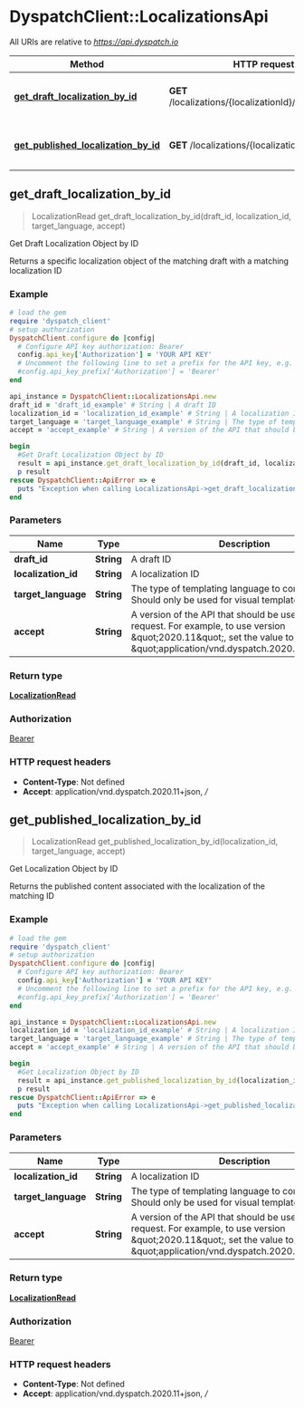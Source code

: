 # DyspatchClient::LocalizationsApi

All URIs are relative to *https://api.dyspatch.io*

Method | HTTP request | Description
------------- | ------------- | -------------
[**get_draft_localization_by_id**](LocalizationsApi.md#get_draft_localization_by_id) | **GET** /localizations/{localizationId}/drafts/{draftId} | Get Draft Localization Object by ID
[**get_published_localization_by_id**](LocalizationsApi.md#get_published_localization_by_id) | **GET** /localizations/{localizationId} | Get Localization Object by ID



## get_draft_localization_by_id

> LocalizationRead get_draft_localization_by_id(draft_id, localization_id, target_language, accept)

Get Draft Localization Object by ID

Returns a specific localization object of the matching draft with a matching localization ID

### Example

```ruby
# load the gem
require 'dyspatch_client'
# setup authorization
DyspatchClient.configure do |config|
  # Configure API key authorization: Bearer
  config.api_key['Authorization'] = 'YOUR API KEY'
  # Uncomment the following line to set a prefix for the API key, e.g. 'Bearer' (defaults to nil)
  #config.api_key_prefix['Authorization'] = 'Bearer'
end

api_instance = DyspatchClient::LocalizationsApi.new
draft_id = 'draft_id_example' # String | A draft ID
localization_id = 'localization_id_example' # String | A localization ID
target_language = 'target_language_example' # String | The type of templating language to compile as. Should only be used for visual templates.
accept = 'accept_example' # String | A version of the API that should be used for the request. For example, to use version \"2020.11\", set the value to \"application/vnd.dyspatch.2020.11+json\"

begin
  #Get Draft Localization Object by ID
  result = api_instance.get_draft_localization_by_id(draft_id, localization_id, target_language, accept)
  p result
rescue DyspatchClient::ApiError => e
  puts "Exception when calling LocalizationsApi->get_draft_localization_by_id: #{e}"
end
```

### Parameters


Name | Type | Description  | Notes
------------- | ------------- | ------------- | -------------
 **draft_id** | **String**| A draft ID | 
 **localization_id** | **String**| A localization ID | 
 **target_language** | **String**| The type of templating language to compile as. Should only be used for visual templates. | 
 **accept** | **String**| A version of the API that should be used for the request. For example, to use version \&quot;2020.11\&quot;, set the value to \&quot;application/vnd.dyspatch.2020.11+json\&quot; | 

### Return type

[**LocalizationRead**](LocalizationRead.md)

### Authorization

[Bearer](../README.md#Bearer)

### HTTP request headers

- **Content-Type**: Not defined
- **Accept**: application/vnd.dyspatch.2020.11+json, */*


## get_published_localization_by_id

> LocalizationRead get_published_localization_by_id(localization_id, target_language, accept)

Get Localization Object by ID

Returns the published content associated with the localization of the matching ID

### Example

```ruby
# load the gem
require 'dyspatch_client'
# setup authorization
DyspatchClient.configure do |config|
  # Configure API key authorization: Bearer
  config.api_key['Authorization'] = 'YOUR API KEY'
  # Uncomment the following line to set a prefix for the API key, e.g. 'Bearer' (defaults to nil)
  #config.api_key_prefix['Authorization'] = 'Bearer'
end

api_instance = DyspatchClient::LocalizationsApi.new
localization_id = 'localization_id_example' # String | A localization ID
target_language = 'target_language_example' # String | The type of templating language to compile as. Should only be used for visual templates.
accept = 'accept_example' # String | A version of the API that should be used for the request. For example, to use version \"2020.11\", set the value to \"application/vnd.dyspatch.2020.11+json\"

begin
  #Get Localization Object by ID
  result = api_instance.get_published_localization_by_id(localization_id, target_language, accept)
  p result
rescue DyspatchClient::ApiError => e
  puts "Exception when calling LocalizationsApi->get_published_localization_by_id: #{e}"
end
```

### Parameters


Name | Type | Description  | Notes
------------- | ------------- | ------------- | -------------
 **localization_id** | **String**| A localization ID | 
 **target_language** | **String**| The type of templating language to compile as. Should only be used for visual templates. | 
 **accept** | **String**| A version of the API that should be used for the request. For example, to use version \&quot;2020.11\&quot;, set the value to \&quot;application/vnd.dyspatch.2020.11+json\&quot; | 

### Return type

[**LocalizationRead**](LocalizationRead.md)

### Authorization

[Bearer](../README.md#Bearer)

### HTTP request headers

- **Content-Type**: Not defined
- **Accept**: application/vnd.dyspatch.2020.11+json, */*

